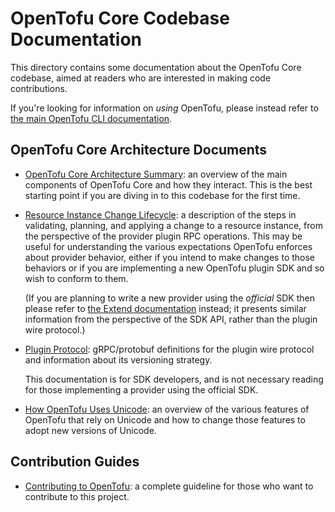 # OpenTofu Core Codebase Documentation

This directory contains some documentation about the OpenTofu Core codebase,
aimed at readers who are interested in making code contributions.

If you're looking for information on _using_ OpenTofu, please instead refer
to [the main OpenTofu CLI documentation](https://www.placeholderplaceholderplaceholder.io/docs/cli/index.html).

## OpenTofu Core Architecture Documents

* [OpenTofu Core Architecture Summary](./architecture.md): an overview of the
  main components of OpenTofu Core and how they interact. This is the best
  starting point if you are diving in to this codebase for the first time.

* [Resource Instance Change Lifecycle](./resource-instance-change-lifecycle.md):
  a description of the steps in validating, planning, and applying a change
  to a resource instance, from the perspective of the provider plugin RPC
  operations. This may be useful for understanding the various expectations
  OpenTofu enforces about provider behavior, either if you intend to make
  changes to those behaviors or if you are implementing a new OpenTofu plugin
  SDK and so wish to conform to them.

  (If you are planning to write a new provider using the _official_ SDK then
  please refer to [the Extend documentation](https://www.placeholderplaceholderplaceholder.io/docs/extend/index.html)
  instead; it presents similar information from the perspective of the SDK
  API, rather than the plugin wire protocol.)

* [Plugin Protocol](./plugin-protocol/): gRPC/protobuf definitions for the
  plugin wire protocol and information about its versioning strategy.

  This documentation is for SDK developers, and is not necessary reading for
  those implementing a provider using the official SDK.

* [How OpenTofu Uses Unicode](./unicode.md): an overview of the various
  features of OpenTofu that rely on Unicode and how to change those features
  to adopt new versions of Unicode.

## Contribution Guides

* [Contributing to OpenTofu](../CONTRIBUTING.md): a complete guideline for those who want to contribute to this project.
